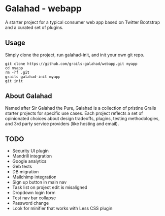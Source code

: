 Galahad - webapp
================

A starter project for a typical consumer web app based on Twitter Bootstrap and a curated set of plugins.


Usage
-----

Simply clone the project, run galahad-init, and init your own git repo.

    git clone https://github.com/grails-galahad/webapp.git myapp
    cd myapp
    rm -rf .git
    grails galahad-init myapp
    git init


About Galahad
-------------

Named after Sir Galahad the Pure, Galahad is a collection of pristine Grails starter projects for specific use cases. Each project reflects a set of opinionated choices about design tradeoffs, plugins, testing methodologies, and 3rd party service providers (like hosting and email).


TODO
----
* Security UI plugin
* Mandrill integration
* Google analytics
* Geb tests
* DB migration
* Mailchimp integration
* Sign up button in main nav
* Task list on project edit is misaligned
* Dropdown login form
* Test nav bar collapse
* Password change
* Look for minifier that works with Less CSS plugin
